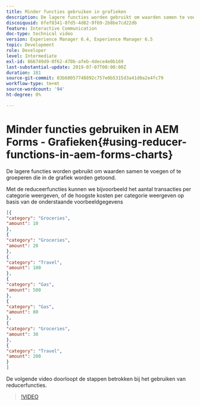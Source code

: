 ```yaml
---
title: Minder functies gebruiken in grafieken
description: De lagere functies worden gebruikt om waarden samen te voegen of te groeperen die in de grafiek worden getoond.De volgende video loopt door de stappen betrokken bij het gebruiken van reducerfuncties.
discoiquuid: 6fef8341-8fd5-4d82-9f69-2b8be7cd22db
feature: Interactive Communication
doc-type: technical video
version: Experience Manager 6.4, Experience Manager 6.5
topic: Development
role: Developer
level: Intermediate
exl-id: 866749d9-0f62-470b-afeb-4dece4e0b169
last-substantial-update: 2019-07-07T00:00:00Z
duration: 181
source-git-commit: 03b68057748892c757e0b5315d3a41d0a2e4fc79
workflow-type: tm+mt
source-wordcount: '94'
ht-degree: 0%

---
```


# Minder functies gebruiken in AEM Forms - Grafieken{#using-reducer-functions-in-aem-forms-charts}

De lagere functies worden gebruikt om waarden samen te voegen of te groeperen die in de grafiek worden getoond.


Met de reduceerfuncties kunnen we bijvoorbeeld het aantal transacties per categorie weergeven, of de hoogste kosten per categorie weergeven op basis van de onderstaande voorbeeldgegevens

```json
[{
"category": "Groceries",
"amount": 10
},
{
"category": "Groceries",
"amount": 20
},
{
"category": "Travel",
"amount": 100
},
{
"category": "Gas",
"amount": 500
},
{
"category": "Gas",
"amount": 80
},
{
"category": "Groceries",
"amount": 30
},
{
"category": "Travel",
"amount": 200
}
]
```

De volgende video doorloopt de stappen betrokken bij het gebruiken van reducerfuncties.

>[!VIDEO](https://video.tv.adobe.com/v/21368?quality=12&learn=on)
